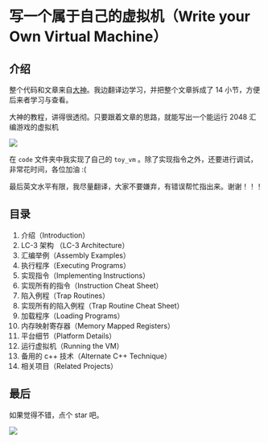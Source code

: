 # 写一个属于自己的虚拟机（Write your Own Virtual Machine）



## 介绍

整个代码和文章来自[大神](https://justinmeiners.github.io/lc3-vm/)。我边翻译边学习，并把整个文章拆成了 14   小节，方便后来者学习与查看。



大神的教程，讲得很透彻。只要跟着文章的思路，就能写出一个能运行 2048 汇编游戏的虚拟机



![](https://github.com/TensShinet/toy_vm/blob/master/images/2048.png?raw=true)



在 `code` 文件夹中我实现了自己的 `toy_vm` 。除了实现指令之外，还要进行调试，非常花时间，各位加油 :(



最后英文水平有限，我尽量翻译，大家不要嫌弃，有错误帮忙指出来。谢谢！！！



## 目录

1. 介绍（Introduction）
2. LC-3 架构 （LC-3 Architecture）
3. 汇编举例（Assembly Examples）
4. 执行程序（Executing Programs）
5. 实现指令（Implementing Instructions）
6. 实现所有的指令（Instruction Cheat Sheet）
7. 陷入例程（Trap Routines）
8. 实现所有的陷入例程（Trap Routine Cheat Sheet）
9. 加载程序（Loading Programs）
10. 内存映射寄存器（Memory Mapped Registers）
11. 平台细节（Platform Details）
12. 运行虚拟机（Running the VM）
13. 备用的 c++ 技术（Alternate C++ Technique）
14. 相关项目（Related Projects）



## 最后

如果觉得不错，点个 star 吧。

![](https://upload-images.jianshu.io/upload_images/15548795-e9bc9fb441525b5d.png?imageMogr2/auto-orient/strip%7CimageView2/2/w/1240)





